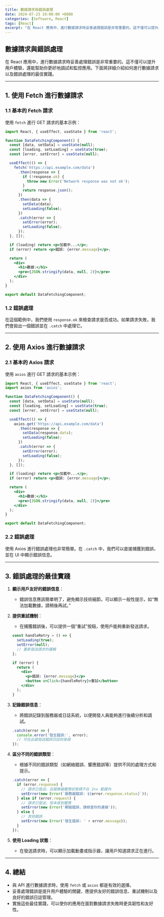 ```yaml
---
title: 數據請求與錯誤處理
date: 2024-07-23 19:00:00 +0800
categories: [Software, React]
tags: [React] 
excerpt: "在 React 應用中，進行數據請求時妥善處理錯誤是非常重要的。這不僅可以提升用戶體驗，還能幫助你更好地調試和監控應用。下面將詳細介紹如何進行數據請求以及錯誤處理的最佳實踐"
---
```


## 數據請求與錯誤處理

在 React 應用中，進行數據請求時妥善處理錯誤是非常重要的。這不僅可以提升用戶體驗，還能幫助你更好地調試和監控應用。下面將詳細介紹如何進行數據請求以及錯誤處理的最佳實踐。

---

## 1. 使用 Fetch 進行數據請求

### 1.1 基本的 Fetch 請求

使用 `fetch` 進行 GET 請求的基本示例：

```jsx
import React, { useEffect, useState } from 'react';

function DataFetchingComponent() {
  const [data, setData] = useState(null);
  const [loading, setLoading] = useState(true);
  const [error, setError] = useState(null);

  useEffect(() => {
    fetch('https://api.example.com/data')
      .then(response => {
        if (!response.ok) {
          throw new Error('Network response was not ok');
        }
        return response.json();
      })
      .then(data => {
        setData(data);
        setLoading(false);
      })
      .catch(error => {
        setError(error);
        setLoading(false);
      });
  }, []);

  if (loading) return <p>加載中...</p>;
  if (error) return <p>錯誤: {error.message}</p>;

  return (
    <div>
      <h1>數據:</h1>
      <pre>{JSON.stringify(data, null, 2)}</pre>
    </div>
  );
}

export default DataFetchingComponent;
```

### 1.2 錯誤處理

在這個範例中，我們使用 `response.ok` 來檢查請求是否成功。如果請求失敗，我們會拋出一個錯誤並在 `.catch` 中處理它。

---

## 2. 使用 Axios 進行數據請求

### 2.1 基本的 Axios 請求

使用 `axios` 進行 GET 請求的基本示例：

```jsx
import React, { useEffect, useState } from 'react';
import axios from 'axios';

function DataFetchingComponent() {
  const [data, setData] = useState(null);
  const [loading, setLoading] = useState(true);
  const [error, setError] = useState(null);

  useEffect(() => {
    axios.get('https://api.example.com/data')
      .then(response => {
        setData(response.data);
        setLoading(false);
      })
      .catch(error => {
        setError(error);
        setLoading(false);
      });
  }, []);

  if (loading) return <p>加載中...</p>;
  if (error) return <p>錯誤: {error.message}</p>;

  return (
    <div>
      <h1>數據:</h1>
      <pre>{JSON.stringify(data, null, 2)}</pre>
    </div>
  );
}

export default DataFetchingComponent;
```

### 2.2 錯誤處理

使用 Axios 進行錯誤處理也非常簡單。在 `.catch` 中，我們可以直接捕獲到錯誤，並在 UI 中顯示錯誤信息。

---

## 3. 錯誤處理的最佳實踐

1. **顯示用戶友好的錯誤信息**：
   - 錯誤信息應該簡單明了，避免顯示技術細節。可以顯示一般性提示，如“無法加載數據，請稍後再試。”

2. **提供重試機制**：
   - 在捕獲錯誤後，可以提供一個“重試”按鈕，使用戶能夠重新發送請求。

   ```jsx
   const handleRetry = () => {
     setLoading(true);
     setError(null);
     // 重新發送請求的邏輯
   };

   if (error) {
     return (
       <div>
         <p>錯誤: {error.message}</p>
         <button onClick={handleRetry}>重試</button>
       </div>
     );
   }
   ```

3. **記錄錯誤信息**：
   - 將錯誤記錄到服務器或日誌系統，以便開發人員能夠進行後續分析和調試。

   ```javascript
   .catch(error => {
     console.error('發生錯誤:', error);
     // 可在此處發送錯誤日誌到後端
   });
   ```

4. **區分不同的錯誤類型**：
   - 根據不同的錯誤類型（如網絡錯誤、響應錯誤等）提供不同的處理方式和提示。

   ```javascript
   .catch(error => {
     if (error.response) {
       // 請求已發送，且服務器響應狀態碼不在 2xx 範圍內
       setError(new Error(`服務器錯誤: ${error.response.status}`));
     } else if (error.request) {
       // 請求已發送，但未收到響應
       setError(new Error('網絡錯誤，請檢查你的連接'));
     } else {
       // 其他錯誤
       setError(new Error('發生錯誤: ' + error.message));
     }
   });
   ```

5. **使用 Loading 狀態**：
   - 在發送請求時，可以顯示加載動畫或指示器，讓用戶知道請求正在進行。

---

## 4. 總結

- 與 API 進行數據請求時，使用 `fetch` 或 `axios` 都是有效的選擇。
- 妥善處理錯誤是提升用戶體驗的關鍵，應提供友好的錯誤信息、重試機制以及良好的錯誤日誌管理。
- 實施這些最佳實踐，可以使你的應用在面對數據請求失敗時更具韌性和友好性。
